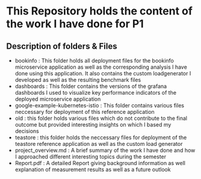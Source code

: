 # This Repository holds the content of the work I have done for P1

## Description of folders & Files
- bookinfo :
	This folder holds all deployment files for the bookinfo microservice application as well as the corresponding analysis I have done using this application.
	It also contains the custom loadgenerator I developed as well as the resulting benchmark files
- dashboards :
	This folder contains the versions of the grafana dashboards I used to visualize key performance indicators of the deployed microservice application
- google-example-kubernetes-istio :
	This folder contains various files neccessary for deployment of this reference application
- old :
	this folder holds various files which do not contribute to the final outcome but provided interesting insights on which I based my decisions
- teastore :
	this folder holds the neccessary files for deployment of the teastore reference application as well as the custom load generator
- project_overview.md :
	A brief summary of the work I have done and how I approached different interesting topics during the semester
- Report.pdf :
	A detailed Report giving background information as well explanation of measurement results as well as a future outlook	
